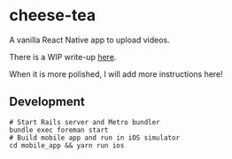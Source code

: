 # cheese-tea
A vanilla React Native app to upload videos.

There is a WIP write-up [here](https://github.com/ananova/notes/blob/master/react-native/react-native-upload-video.md).

When it is more polished, I will add more instructions here!

## Development
```
# Start Rails server and Metro bundler
bundle exec foreman start
# Build mobile app and run in iOS simulator
cd mobile_app && yarn run ios
```
